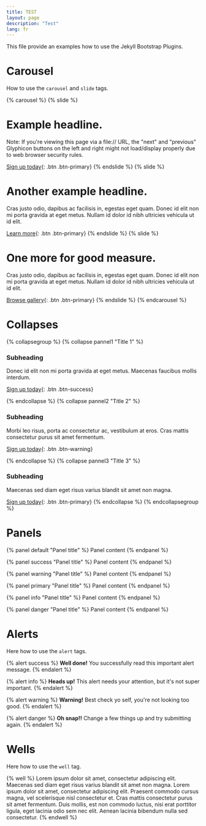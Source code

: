 ```yaml
---
title: TEST
layout: page
description: "Test"
lang: fr
---
```


This file provide an examples how to use the Jekyll Bootstrap Plugins.

# Carousel

How to use the `carousel` and `slide` tags.

{% carousel %}
{% slide %}
# Example headline.
Note: If you're viewing this page via a file:// URL, the "next" and "previous" Glyphicon buttons on the left and right might not load/display properly due to web browser security rules.

[Sign up today](#){: .btn .btn-primary}
{% endslide %}
{% slide %}
# Another example headline.
Cras justo odio, dapibus ac facilisis in, egestas eget quam. Donec id elit non mi porta gravida at eget metus. Nullam id dolor id nibh ultricies vehicula ut id elit.

[Learn more](#){: .btn .btn-primary}
{% endslide %}
{% slide %}
# One more for good measure.
Cras justo odio, dapibus ac facilisis in, egestas eget quam. Donec id elit non mi porta gravida at eget metus. Nullam id dolor id nibh ultricies vehicula ut id elit.


[Browse gallery](#){: .btn .btn-primary}
{% endslide %}
{% endcarousel %}

# Collapses

{% collapsegroup %}
{% collapse pannel1 "Title 1" %}
### Subheading
Donec id elit non mi porta gravida at eget metus. Maecenas faucibus mollis interdum.

[Sign up today](#){: .btn .btn-success}

{% endcollapse %}
{% collapse pannel2 "Title 2" %}
### Subheading
Morbi leo risus, porta ac consectetur ac, vestibulum at eros. Cras mattis consectetur purus sit amet fermentum.

[Sign up today](#){: .btn .btn-warning}

{% endcollapse %}
{% collapse pannel3 "Title 3" %}
### Subheading

Maecenas sed diam eget risus varius blandit sit amet non magna.

[Sign up today](#){: .btn .btn-primary}
{% endcollapse %}
{% endcollapsegroup %}

# Panels

{% panel default "Panel title" %}
Panel content
{% endpanel %}

{% panel success "Panel title" %}
Panel content
{% endpanel %}

{% panel warning "Panel title" %}
Panel content
{% endpanel %}

{% panel primary "Panel title" %}
Panel content
{% endpanel %}

{% panel info "Panel title" %}
Panel content
{% endpanel %}

{% panel danger "Panel title" %}
Panel content
{% endpanel %}

# Alerts

Here how to use the `alert` tags.

{% alert success %}
**Well done!** You successfully read this important alert message.
{% endalert %}

{% alert info %}
**Heads up!** This alert needs your attention, but it's not super important.
{% endalert %}

{% alert warning %}
**Warning!** Best check yo self, you're not looking too good.
{% endalert %}

{% alert danger %}
**Oh snap!!**  Change a few things up and try submitting again.
{% endalert %}

# Wells

Here how to use the `well` tag.

{% well %}
Lorem ipsum dolor sit amet, consectetur adipiscing elit. Maecenas sed diam eget risus varius blandit sit amet non magna. Lorem ipsum dolor sit amet, consectetur adipiscing elit. Praesent commodo cursus magna, vel scelerisque nisl consectetur et. Cras mattis consectetur purus sit amet fermentum. Duis mollis, est non commodo luctus, nisi erat porttitor ligula, eget lacinia odio sem nec elit. Aenean lacinia bibendum nulla sed consectetur.
{% endwell %}
